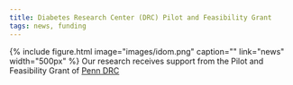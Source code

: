 ```yaml
---
title: Diabetes Research Center (DRC) Pilot and Feasibility Grant
tags: news, funding
---
```

{%
  include figure.html
  image="images/idom.png"
  caption=""
  link="news"
  width="500px"
%}
Our research receives support from the Pilot and Feasibility Grant of [Penn DRC](https://www.med.upenn.edu/idom/drc/index.html)